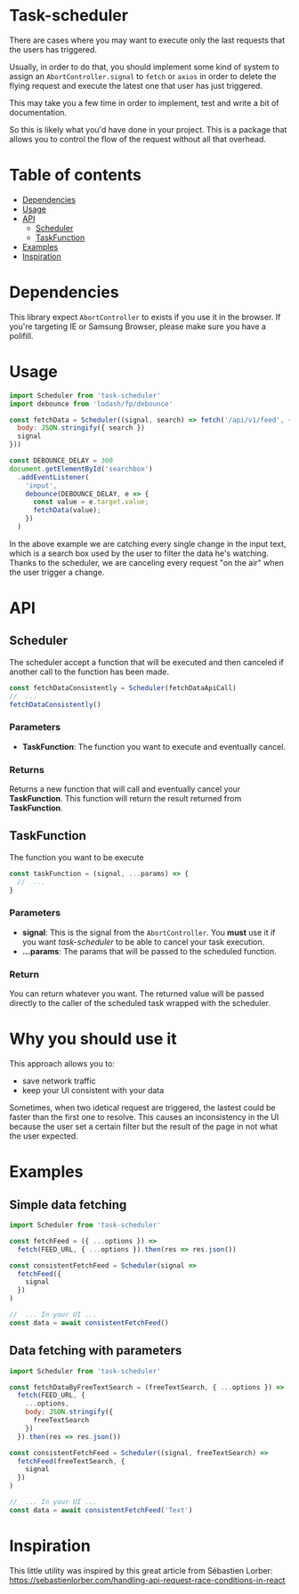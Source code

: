 # Task-scheduler

There are cases where you may want to execute only the last requests that the
users has triggered.

Usually, in order to do that, you should implement some kind of system to
assign an `AbortController.signal` to `fetch` or `axios` in order to delete
the flying request and execute the latest one that user has just triggered.

This may take you a few time in order to implement, test and write a bit of
documentation.

So this is likely what you'd have done in your project.
This is a package that allows you to control the flow of the request without
all that overhead.

# Table of contents

- [Dependencies](#Dependencies)
- [Usage](#Usage)
- [API](#API)
  - [Scheduler](#Scheduler)
  - [TaskFunction](#TaskFunction)
- [Examples](#Examples)
- [Inspiration](#Inspiration)

# Dependencies

This library expect `AbortController` to exists if you use it in the browser.
If you're targeting IE or Samsung Browser, please make sure you have a polifill.

# Usage

```javascript
import Scheduler from 'task-scheduler'
import debounce from 'lodash/fp/debounce'

const fetchData = Scheduler((signal, search) => fetch('/api/v1/feed', {
  body: JSON.stringify({ search })
  signal
}))

const DEBOUNCE_DELAY = 300
document.getElementById('searchbox')
  .addEventListener(
    'input',
    debounce(DEBOUNCE_DELAY, e => {
      const value = e.target.value;
      fetchData(value);
    })
  )
```

In the above example we are catching every single change in the input text, which
is a search box used by the user to filter the data he's watching.
Thanks to the scheduler, we are canceling every request "on the air" when the user
trigger a change.

# API

## Scheduler

The scheduler accept a function that will be executed and then canceled if
another call to the function has been made.

```javascript
const fetchDataConsistently = Scheduler(fetchDataApiCall)
//  ...
fetchDataConsistently()
```

### Parameters

- **TaskFunction**: The function you want to execute and eventually cancel.

### Returns

Returns a new function that will call and eventually cancel your **TaskFunction**.
This function will return the result returned from **TaskFunction**.

## TaskFunction

The function you want to be execute

```javascript
const taskFunction = (signal, ...params) => {
  //  ...
}
```

### Parameters

- **signal**: This is the signal from the `AbortController`. You **must** use it
  if you want _task-scheduler_ to be able to cancel your task execution.
- **...params**: The params that will be passed to the scheduled function.

### Return

You can return whatever you want. The returned value will be passed directly
to the caller of the scheduled task wrapped with the scheduler.

# Why you should use it

This approach allows you to:

- save network traffic
- keep your UI consistent with your data

Sometimes, when two idetical request are triggered, the lastest could be faster
than the first one to resolve. This causes an inconsistency in the UI because the
user set a certain filter but the result of the page in not what the user expected.

# Examples

## Simple data fetching

```javascript
import Scheduler from 'task-scheduler'

const fetchFeed = ({ ...options }) =>
  fetch(FEED_URL, { ...options }).then(res => res.json())

const consistentFetchFeed = Scheduler(signal =>
  fetchFeed({
    signal
  })
)

//  ... In your UI ...
const data = await consistentFetchFeed()
```

## Data fetching with parameters

```javascript
import Scheduler from 'task-scheduler'

const fetchDataByFreeTextSearch = (freeTextSearch, { ...options }) =>
  fetch(FEED_URL, {
    ...options,
    body: JSON.stringify({
      freeTextSearch
    })
  }).then(res => res.json())

const consistentFetchFeed = Scheduler((signal, freeTextSearch) =>
  fetchFeed(freeTextSearch, {
    signal
  })
)

//  ... In your UI ...
const data = await consistentFetchFeed('Text')
```

# Inspiration

This little utility was inspired by this great article from Sébastien Lorber:
https://sebastienlorber.com/handling-api-request-race-conditions-in-react
